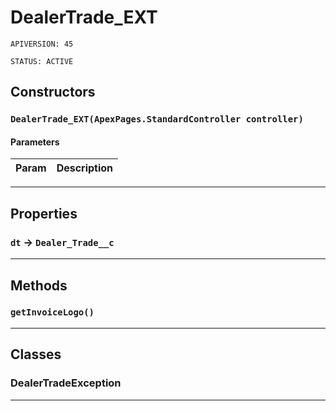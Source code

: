 # DealerTrade_EXT

`APIVERSION: 45`

`STATUS: ACTIVE`
## Constructors
### `DealerTrade_EXT(ApexPages.StandardController controller)`
#### Parameters
|Param|Description|
|---|---|

---
## Properties

### `dt` → `Dealer_Trade__c`


---
## Methods
### `getInvoiceLogo()`
---
## Classes
### DealerTradeException

---
